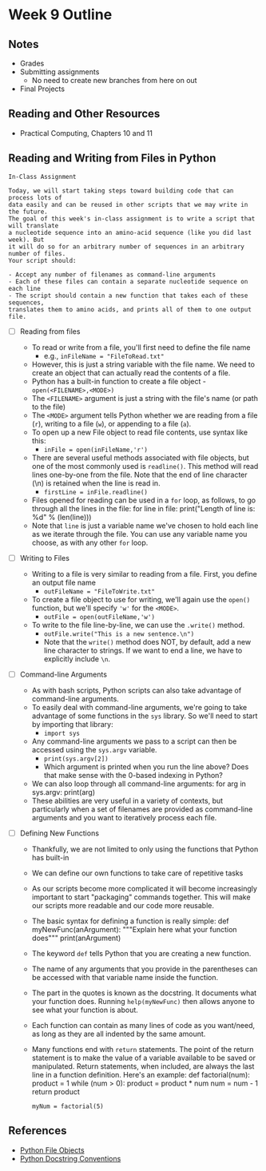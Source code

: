 # Week 9 Outline

## Notes
- Grades
- Submitting assignments
  - No need to create new branches from here on out
- Final Projects

## Reading and Other Resources
- Practical Computing, Chapters 10 and 11


## Reading and Writing from Files in Python

```
In-Class Assignment

Today, we will start taking steps toward building code that can process lots of
data easily and can be reused in other scripts that we may write in the future.
The goal of this week's in-class assignment is to write a script that will translate
a nucleotide sequence into an amino-acid sequence (like you did last week). But
it will do so for an arbitrary number of sequences in an arbitrary number of files.
Your script should:

- Accept any number of filenames as command-line arguments
- Each of these files can contain a separate nucleotide sequence on each line
- The script should contain a new function that takes each of these sequences,
translates them to amino acids, and prints all of them to one output file.
```

- [ ] Reading from files
  - To read or write from a file, you'll first need to define the file name
    - e.g., `inFileName = "FileToRead.txt"`
  - However, this is just a string variable with the file name. We need to create an object that can actually read the contents of a file.
  - Python has a built-in function to create a file object - `open(<FILENAME>,<MODE>)`
  - The `<FILENAME>` argument is just a string with the file's name (or path to the file)
  - The `<MODE>` argument tells Python whether we are reading from a file (`r`), writing to a file (`w`), or appending to a file (`a`).
  - To open up a new File object to read file contents, use syntax like this:
    - `inFile = open(inFileName,'r')`
  - There are several useful methods associated with file objects, but one of the most commonly used is `readline()`. This method will read lines one-by-one from the file. Note that the end of line character (\n) is retained when the line is read in.
    - `firstLine = inFile.readline()`
  - Files opened for reading can be used in a `for` loop, as follows, to go through all the lines in the file:
        for line in file:
            print("Length of line is: %d" % (len(line)))
  - Note that `line` is just a variable name we've chosen to hold each line as we iterate through the file. You can use any variable name you choose, as with any other `for` loop.


- [ ] Writing to Files
  - Writing to a file is very similar to reading from a file. First, you define an output file name
    - `outFileName = "FileToWrite.txt"`
  - To create a file object to use for writing, we'll again use the `open()` function, but we'll specify `'w'` for the `<MODE>`.
    - `outFile = open(outFileName,'w')`
  - To write to the file line-by-line, we can use the `.write()` method.
    - `outFile.write("This is a new sentence.\n")`
    - Note that the `write()` method does NOT, by default, add a new line character to strings. If we want to end a line, we have to explicitly include `\n`.


- [ ] Command-line Arguments
  - As with bash scripts, Python scripts can also take advantage of command-line arguments.
  - To easily deal with command-line arguments, we're going to take advantage of some functions in the `sys` library. So we'll need to start by importing that library:
    - `import sys`
  - Any command-line arguments we pass to a script can then be accessed using the `sys.argv` variable.
    - `print(sys.argv[2])`
    - Which argument is printed when you run the line above? Does that make sense with the 0-based indexing in Python?
  - We can also loop through all command-line arguments:
        for arg in sys.argv:
            print(arg)
  - These abilities are very useful in a variety of contexts, but particularly when a set of filenames are provided as command-line arguments and you want to iteratively process each file.


- [ ] Defining New Functions
  - Thankfully, we are not limited to only using the functions that Python has built-in
  - We can define our own functions to take care of repetitive tasks
  - As our scripts become more complicated it will become increasingly important to start "packaging" commands together. This will make our scripts more readable and our code more reusable.
  - The basic syntax for defining a function is really simple:
        def myNewFunc(anArgument):
        """Explain here what your function does"""
            print(anArgument)
  - The keyword `def` tells Python that you are creating a new function.
  - The name of any arguments that you provide in the parentheses can be accessed with that variable name inside the function.
  - The part in the quotes is known as the docstring. It documents what your function does. Running `help(myNewFunc)` then allows anyone to see what your function is about.
  - Each function can contain as many lines of code as you want/need, as long as they are all indented by the same amount.
  - Many functions end with `return` statements. The point of the return statement is to make the value of a variable available to be saved or manipulated. Return statements, when included, are always the last line in a function definition. Here's an example:
        def factorial(num):
            product = 1
            while (num > 0):
                product = product * num
                num = num - 1
            return product

        myNum = factorial(5)


## References
- [Python File Objects](https://docs.python.org/2.4/lib/bltin-file-objects.html)
- [Python Docstring Conventions](https://www.python.org/dev/peps/pep-0257/)
